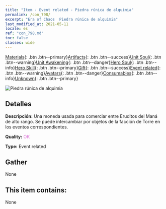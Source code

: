 ```yaml
---
title: "Item - Event related - Piedra rúnica de alquimia"
permalink: /con_798/
excerpt: "Era of Chaos  Piedra rúnica de alquimia"
last_modified_at: 2021-05-11
locale: es
ref: "con_798.md"
toc: false
classes: wide
---
```

 [Materials](/ItemsES/){: .btn .btn--primary}[Artifacts](/ItemsES/Artifacts/){: .btn .btn--success}[Unit Soul](/ItemsES/UnitSoul/){: .btn .btn--warning}[Unit Awakening](/ItemsES/UnitAwakening/){: .btn .btn--danger}[Hero Soul](/ItemsES/HeroSoul/){: .btn .btn--info}[Hero Skill](/ItemsES/HeroSkill/){: .btn .btn--primary}[Gift](/ItemsES/Gift/){: .btn .btn--success}[Event related](/ItemsES/Events/){: .btn .btn--warning}[Avatars](/ItemsES/Avatars/){: .btn .btn--danger}[Consumables](/ItemsES/Consumables/){: .btn .btn--info}[Unknown](/ItemsES/Unknown/){: .btn .btn--primary}

 ![Piedra rúnica de alquimia](/images/t/i_3056.png)

## Detalles
 **Descripción:** Una moneda usada para comerciar entre Eruditos del Maná de alto rango. Se puede intercambiar por objetos de la facción de Torre en los eventos correspondientes.

 **Quality:** <span style="color: #DA70D6">OK</span>

 **Type:** Event related

## Gather

  None

## This item contains:

  None

